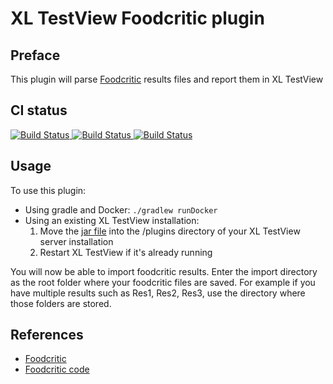 # XL TestView Foodcritic plugin #

## Preface ##

This plugin will parse [Foodcritic](http://www.foodcritic.io/) results files and report them in XL TestView


## CI status ##

[![Build Status][xltv-foodcritic-plugin-travis-image] ][xltv-foodcritic-plugin-travis-url]
[![Build Status][xltv-foodcritic-plugin-codacy-image] ][xltv-foodcritic-plugin-codacy-url]
[![Build Status][xltv-foodcritic-plugin-code-climate-image] ][xltv-foodcritic-plugin-code-climate-url]


[xltv-foodcritic-plugin-travis-image]: https://travis-ci.org/xebialabs-community/xltv-foodcritic-plugin.svg?branch=master
[xltv-foodcritic-plugin-travis-url]: https://travis-ci.org/xebialabs-community/xltv-foodcritic-plugin
[xltv-foodcritic-plugin-codacy-image]: https://api.codacy.com/project/badge/Grade/4de5379d631549b69147d0fdd290a21f
[xltv-foodcritic-plugin-codacy-url]: https://www.codacy.com/app/rvanstone/xltv-foodcritic-plugin
[xltv-foodcritic-plugin-code-climate-image]: https://codeclimate.com/github/xebialabs-community/xltv-foodcritic-plugin/badges/gpa.svg
[xltv-foodcritic-plugin-code-climate-url]: https://codeclimate.com/github/xebialabs-community/xltv-foodcritic-plugin


## Usage ##

To use this plugin:

* Using gradle and Docker: `./gradlew runDocker`
* Using an existing XL TestView installation:
  1. Move the [jar file](https://github.com/xebialabs-community/xltv-foodcritic-plugin/releases) into the /plugins directory of your XL TestView server installation
  2. Restart XL TestView if it's already running

You will now be able to import foodcritic results. Enter the import directory as the root folder where your foodcritic files are saved. 
For example if you have multiple results such as Res1, Res2, Res3, use the directory where those folders are stored.


## References ##
+ [Foodcritic](http://www.foodcritic.io/)
+ [Foodcritic code](https://github.com/acrmp/foodcritic)


